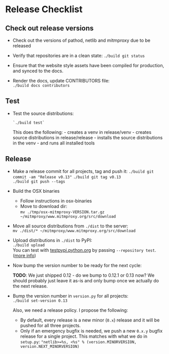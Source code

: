# Release Checklist

## Check out release versions

  - Check out the versions of pathod, netlib and mitmproxy due to be released

  - Verify that repositories are in a clean state:
    `./build git status`

  - Ensure that the website style assets have been compiled for production, and synced to the docs.

  - Render the docs, update CONTRIBUTORS file:  
    `./build docs contributors`


## Test

  - Test the source distributions:  

        `./build test`  

    This does the following:
        - creates a venv in release/venv
        - creates source distributions in release/release
        - installs the source distributions in the venv
        - and runs all installed tools


## Release

  - Make a release commit for all projects, tag and push it:
    `./build git commit -am "Release v0.13"`
    `./build git tag v0.13`  
    `./build git push --tags`

  - Build the OSX binaries
    - Follow instructions in osx-binaries
    - Move to download dir:  
      `mv ./tmp/osx-mitmproxy-VERSION.tar.gz ~/mitmproxy/www.mitmproxy.org/src/download`

  - Move all source distributions from `./dist` to the server:  
    `mv ./dist/* ~/mitmproxy/www.mitmproxy.org/src/download`

  - Upload distributions in `./dist` to PyPI:  
    `./build upload`  
    You can test with [testpypi.python.org](https://testpypi.python.org/pypi) by passing `--repository test`.
    ([more info](https://tom-christie.github.io/articles/pypi/))

  - Now bump the version number to be ready for the next cycle:

    **TODO**: We just shipped 0.12 - do we bump to 0.12.1 or 0.13 now?
    We should probably just leave it as-is and only bump once we actually do the next release.

  - Bump the version number in `version.py` for all projects:  
    `./build set-version 0.13`

    Also, we need a release policy. I propose the following:
      - By default, every release is a new minor (`0.x`) release and it will be pushed for all three projects.
      - Only if an emergency bugfix is needed, we push a new `0.x.y` bugfix release for a single project.
        This matches with what we do in `setup.py`: `"netlib>=%s, <%s" % (version.MINORVERSION, version.NEXT_MINORVERSION)`
